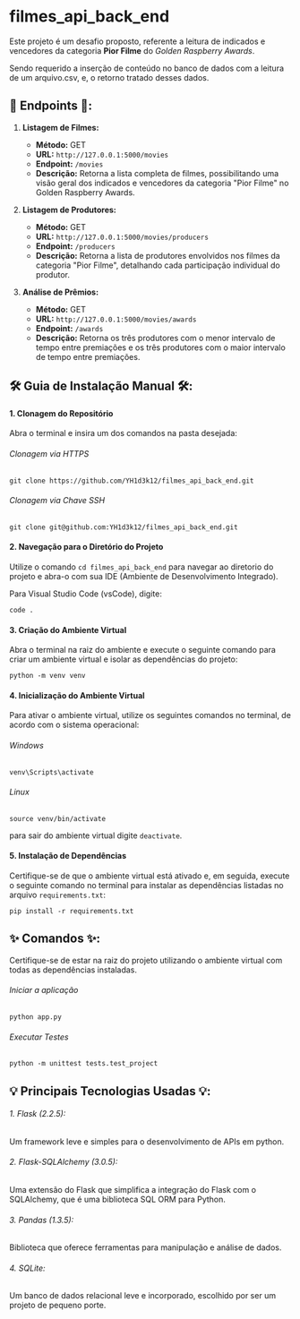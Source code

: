 # filmes_api_back_end
Este projeto é um desafio proposto, referente a leitura de indicados e vencedores da categoria **Pior Filme** do _Golden Raspberry Awards_.

Sendo requerido a inserção de conteúdo no banco de dados com a leitura de um arquivo.csv, e, o retorno tratado desses dados.

## 🚀 Endpoints 🚀:
1.  **Listagem de Filmes:**
    - **Método:** GET
    - **URL:** `http://127.0.0.1:5000/movies`
    - **Endpoint:** `/movies`
    - **Descrição:** Retorna a lista completa de filmes, possibilitando uma visão geral dos indicados e vencedores da categoria "Pior Filme" no Golden Raspberry Awards.
      
2. **Listagem de Produtores:**
    - **Método:** GET
    - **URL:** `http://127.0.0.1:5000/movies/producers`
    - **Endpoint:** `/producers`
    - **Descrição:** Retorna a lista de produtores envolvidos nos filmes da categoria "Pior Filme", detalhando cada participação individual do produtor.
    
3. **Análise de Prêmios:**
    - **Método:** GET
    - **URL:** `http://127.0.0.1:5000/movies/awards`
    - **Endpoint:** `/awards`
    - **Descrição:** Retorna os três produtores com o menor intervalo de tempo entre premiações e os três produtores com o maior intervalo de tempo entre premiações.

## 🛠 Guia de Instalação Manual 🛠:

#### 1. Clonagem do Repositório
Abra o terminal e insira um dos comandos na pasta desejada:

###### Clonagem via HTTPS
```
git clone https://github.com/YH1d3k12/filmes_api_back_end.git
```

###### Clonagem via Chave SSH
```
git clone git@github.com:YH1d3k12/filmes_api_back_end.git
```

#### 2. Navegação para o Diretório do Projeto
Utilize o comando `cd filmes_api_back_end` para navegar ao diretorio do projeto e abra-o com sua IDE (Ambiente de Desenvolvimento Integrado).

Para Visual Studio Code (vsCode), digite:
```
code .
```

#### 3. Criação do Ambiente Virtual
Abra o terminal na raiz do ambiente e execute o seguinte comando para criar um ambiente virtual e isolar as dependências do projeto:

```
python -m venv venv
```

#### 4. Inicialização do Ambiente Virtual
Para ativar o ambiente virtual, utilize os seguintes comandos no terminal, de acordo com o sistema operacional:

###### Windows
```
venv\Scripts\activate
```

###### Linux
```
source venv/bin/activate
```

para sair do ambiente virtual digite `deactivate`.

#### 5. Instalação de Dependências
Certifique-se de que o ambiente virtual está ativado e, em seguida, execute o seguinte comando no terminal para instalar as dependências listadas no arquivo `requirements.txt`:

```
pip install -r requirements.txt
```

## ✨ Comandos ✨:
Certifique-se de estar na raiz do projeto utilizando o ambiente virtual com todas as dependências instaladas.
###### Iniciar a aplicação
```
python app.py
```

###### Executar Testes
```
python -m unittest tests.test_project
```

## 💡 Principais Tecnologias Usadas 💡:
###### 1. Flask (2.2.5):
Um framework leve e simples para o desenvolvimento de APIs em python.

###### 2. Flask-SQLAlchemy (3.0.5):
Uma extensão do Flask que simplifica a integração do Flask com o SQLAlchemy, que é uma biblioteca SQL ORM para Python.

###### 3. Pandas (1.3.5):
Biblioteca que oferece ferramentas para manipulação e análise de dados.

###### 4. SQLite: 
Um banco de dados relacional leve e incorporado, escolhido por ser um projeto de pequeno porte.
